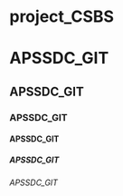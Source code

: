 # project_CSBS


<h1> APSSDC_GIT </h1>
<h2> APSSDC_GIT </h2>
<h3> APSSDC_GIT </h3>
<h4> APSSDC_GIT </h4>
<h5> APSSDC_GIT </h5>
<h6> APSSDC_GIT </h6>
